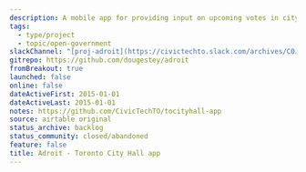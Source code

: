 ```yaml
---
description: A mobile app for providing input on upcoming votes in city hall. An interface to the Toronto City Hall API.
tags:
  - type/project
  - topic/open-government
slackChannel: "[proj-adroit](https://civictechto.slack.com/archives/C0JC4A5RS)"
gitrepo: https://github.com/dougestey/adroit
fromBreakout: true
launched: false
online: false
dateActiveFirst: 2015-01-01
dateActiveLast: 2015-01-01
notes: https://github.com/CivicTechTO/tocityhall-app
source: airtable original
status_archive: backlog
status_community: closed/abandoned
feature: false
title: Adroit - Toronto City Hall app
---
```

